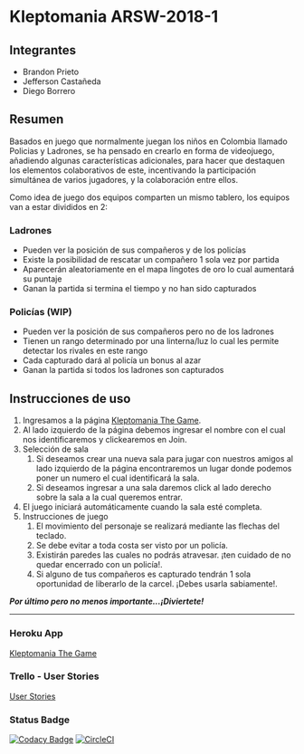 # Kleptomania ARSW-2018-1

## Integrantes
* Brandon Prieto
* Jefferson Castañeda
* Diego Borrero

## Resumen

Basados en juego que normalmente juegan los niños en Colombia llamado Policias y Ladrones, se ha pensado en crearlo en forma de videojuego, añadiendo algunas características adicionales, para hacer que destaquen los elementos colaborativos de este, incentivando la participación simultánea de varios jugadores, y la colaboración entre ellos.

Como idea de juego dos equipos comparten un mismo tablero, los equipos van a estar divididos en 2:

### Ladrones 
* Pueden ver la posición de sus compañeros y de los policías
* Existe la posibilidad de rescatar un compañero 1 sola vez por partida
* Aparecerán aleatoriamente en el mapa lingotes de oro lo cual aumentará su puntaje
* Ganan la partida si termina el tiempo y no han sido capturados


### Policías (WIP)
* Pueden ver la posición de sus compañeros pero no de los ladrones
* Tienen un rango determinado por una linterna/luz lo cual les permite detectar los rivales en este rango
* Cada capturado dará al policía un bonus al azar
* Ganan la partida si todos los ladrones son capturados

## Instrucciones de uso

1. Ingresamos a la página [Kleptomania The Game][HerokuApp].
2. Al lado izquierdo de la página debemos ingresar el nombre con el cual nos identificaremos y clickearemos en Join.
3. Selección de sala
    1. Si deseamos crear una nueva sala para jugar con nuestros amigos al lado izquierdo de la página encontraremos un lugar donde podemos poner un numero el cual identificará la sala.
    2. Si deseamos ingresar a una sala daremos click al lado derecho sobre la sala a la cual queremos entrar.
4. El juego iniciará automáticamente cuando la sala esté completa.
5. Instrucciones de juego
    1. El movimiento del personaje se realizará mediante las flechas del teclado.
    2. Se debe evitar a toda costa ser visto por un policía.
    3. Existirán paredes las cuales no podrás atravesar. ¡ten cuidado de no quedar encerrado con un policía!.
    4. Si alguno de tus compañeros es capturado tendrán 1 sola oportunidad de liberarlo de la carcel. ¡Debes usarla sabiamente!.

***Por último pero no menos importante...¡Diviertete!***

---

### Heroku App
[Kleptomania The Game][HerokuApp]

### Trello - User Stories
[User Stories](https://trello.com/b/VWGSQmU8/arsw-2018-1-kleptomania-historias "User Stories") 

### Status Badge
[![Codacy Badge](https://api.codacy.com/project/badge/Grade/10786dec0a4a456582a7fd2bc0202442)](https://www.codacy.com/app/Kleptomania/KleptomaniaTheGame?utm_source=github.com&amp;utm_medium=referral&amp;utm_content=Kleptomania/KleptomaniaTheGame&amp;utm_campaign=Badge_Grade)
[![CircleCI](https://circleci.com/gh/Kleptomania/KleptomaniaTheGame/tree/master.svg?style=svg)](https://circleci.com/gh/Kleptomania/KleptomaniaTheGame/tree/master)

[HerokuApp]: https://kleptomania.herokuapp.com/ "Kleptomania The Game"

